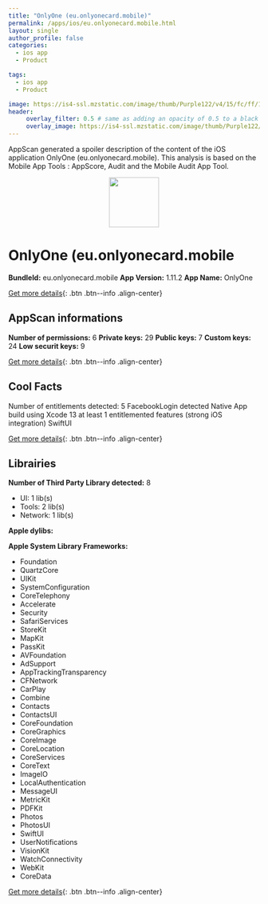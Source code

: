 ```yaml
---
title: "OnlyOne (eu.onlyonecard.mobile)"
permalink: /apps/ios/eu.onlyonecard.mobile.html
layout: single
author_profile: false
categories: 
  - ios app 
  - Product 

tags: 
  - ios app 
  - Product 

image: https://is4-ssl.mzstatic.com/image/thumb/Purple122/v4/15/fc/ff/15fcfff3-28d2-e5ad-1974-16fadc196cde/AppIcon-1x_U007emarketing-0-7-0-85-220.png/512x512bb.jpg
header: 
     overlay_filter: 0.5 # same as adding an opacity of 0.5 to a black background
     overlay_image: https://is4-ssl.mzstatic.com/image/thumb/Purple122/v4/15/fc/ff/15fcfff3-28d2-e5ad-1974-16fadc196cde/AppIcon-1x_U007emarketing-0-7-0-85-220.png/512x512bb.jpg
---
```

AppScan generated a spoiler description of the content of the iOS application OnlyOne (eu.onlyonecard.mobile). This analysis is based on the Mobile App Tools : AppScore, Audit and the Mobile Audit App Tool.

  
  
<div style="text-align: center;"><img src="https://is4-ssl.mzstatic.com/image/thumb/Purple122/v4/15/fc/ff/15fcfff3-28d2-e5ad-1974-16fadc196cde/AppIcon-1x_U007emarketing-0-7-0-85-220.png/512x512bb.jpg" width="100" height="100"></div>  
  
# OnlyOne (eu.onlyonecard.mobile

**BundleId:** eu.onlyonecard.mobile
**App Version:** 1.11.2
**App Name:** OnlyOne


[Get more details](/pricing.html){: .btn .btn--info .align-center}  
  
## AppScan informations 

**Number of permissions:** 6
**Private keys:** 29
**Public keys:** 7
**Custom keys:** 24
**Low securit keys:** 9
  
[Get more details](/pricing.html){: .btn .btn--info .align-center}

## Cool Facts

Number of entitlements detected: 5
FacebookLogin detected
Native App
build using Xcode 13
at least 1 entitlemented features (strong iOS integration)
SwiftUI
  
[Get more details](/pricing.html){: .btn .btn--info .align-center}

## Librairies 
**Number of Third Party Library detected:** 8
- UI: 1 lib(s)
- Tools: 2 lib(s)
- Network: 1 lib(s)

**Apple dylibs:**


**Apple System Library Frameworks:**
- Foundation
- QuartzCore
- UIKit
- SystemConfiguration
- CoreTelephony
- Accelerate
- Security
- SafariServices
- StoreKit
- MapKit
- PassKit
- AVFoundation
- AdSupport
- AppTrackingTransparency
- CFNetwork
- CarPlay
- Combine
- Contacts
- ContactsUI
- CoreFoundation
- CoreGraphics
- CoreImage
- CoreLocation
- CoreServices
- CoreText
- ImageIO
- LocalAuthentication
- MessageUI
- MetricKit
- PDFKit
- Photos
- PhotosUI
- SwiftUI
- UserNotifications
- VisionKit
- WatchConnectivity
- WebKit
- CoreData


  
[Get more details](/pricing.html){: .btn .btn--info .align-center}

